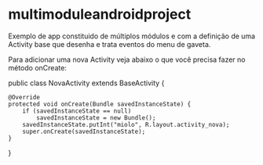# multimoduleandroidproject
Exemplo de app constituido de múltiplos módulos e com a definição de uma Activity base que desenha e trata eventos do menu de gaveta.

Para adicionar uma nova Activity veja abaixo o que você precisa fazer no método onCreate:


public class NovaActivity extends BaseActivity {
    
    @Override
    protected void onCreate(Bundle savedInstanceState) {
        if (savedInstanceState == null)
            savedInstanceState = new Bundle();
        savedInstanceState.putInt("miolo", R.layout.activity_nova);
        super.onCreate(savedInstanceState);
    }
    
}
